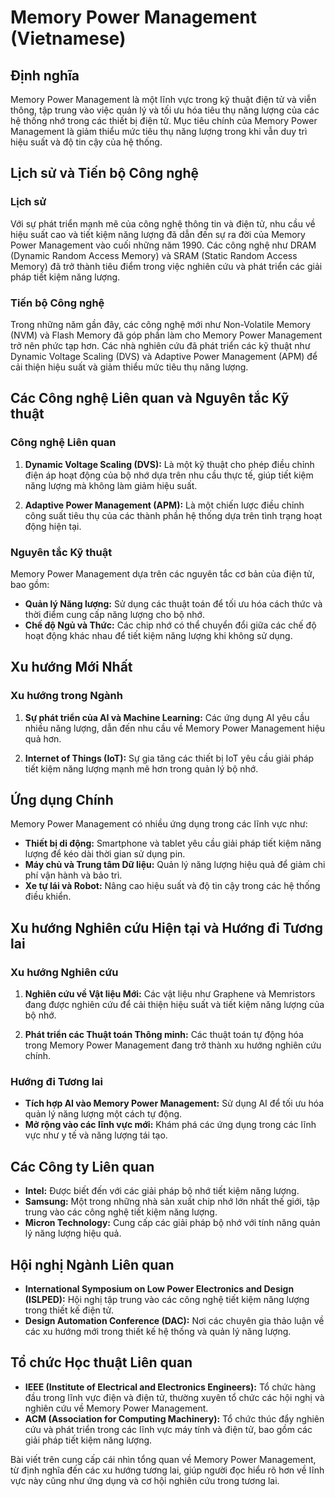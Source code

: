 # Memory Power Management (Vietnamese)

## Định nghĩa

Memory Power Management là một lĩnh vực trong kỹ thuật điện tử và viễn thông, tập trung vào việc quản lý và tối ưu hóa tiêu thụ năng lượng của các hệ thống nhớ trong các thiết bị điện tử. Mục tiêu chính của Memory Power Management là giảm thiểu mức tiêu thụ năng lượng trong khi vẫn duy trì hiệu suất và độ tin cậy của hệ thống.

## Lịch sử và Tiến bộ Công nghệ

### Lịch sử

Với sự phát triển mạnh mẽ của công nghệ thông tin và điện tử, nhu cầu về hiệu suất cao và tiết kiệm năng lượng đã dẫn đến sự ra đời của Memory Power Management vào cuối những năm 1990. Các công nghệ như DRAM (Dynamic Random Access Memory) và SRAM (Static Random Access Memory) đã trở thành tiêu điểm trong việc nghiên cứu và phát triển các giải pháp tiết kiệm năng lượng.

### Tiến bộ Công nghệ

Trong những năm gần đây, các công nghệ mới như Non-Volatile Memory (NVM) và Flash Memory đã góp phần làm cho Memory Power Management trở nên phức tạp hơn. Các nhà nghiên cứu đã phát triển các kỹ thuật như Dynamic Voltage Scaling (DVS) và Adaptive Power Management (APM) để cải thiện hiệu suất và giảm thiểu mức tiêu thụ năng lượng.

## Các Công nghệ Liên quan và Nguyên tắc Kỹ thuật

### Công nghệ Liên quan

1. **Dynamic Voltage Scaling (DVS):** Là một kỹ thuật cho phép điều chỉnh điện áp hoạt động của bộ nhớ dựa trên nhu cầu thực tế, giúp tiết kiệm năng lượng mà không làm giảm hiệu suất.
  
2. **Adaptive Power Management (APM):** Là một chiến lược điều chỉnh công suất tiêu thụ của các thành phần hệ thống dựa trên tình trạng hoạt động hiện tại.

### Nguyên tắc Kỹ thuật

Memory Power Management dựa trên các nguyên tắc cơ bản của điện tử, bao gồm:

- **Quản lý Năng lượng:** Sử dụng các thuật toán để tối ưu hóa cách thức và thời điểm cung cấp năng lượng cho bộ nhớ.
- **Chế độ Ngủ và Thức:** Các chip nhớ có thể chuyển đổi giữa các chế độ hoạt động khác nhau để tiết kiệm năng lượng khi không sử dụng.

## Xu hướng Mới Nhất

### Xu hướng trong Ngành

1. **Sự phát triển của AI và Machine Learning:** Các ứng dụng AI yêu cầu nhiều năng lượng, dẫn đến nhu cầu về Memory Power Management hiệu quả hơn.
  
2. **Internet of Things (IoT):** Sự gia tăng các thiết bị IoT yêu cầu giải pháp tiết kiệm năng lượng mạnh mẽ hơn trong quản lý bộ nhớ.

## Ứng dụng Chính

Memory Power Management có nhiều ứng dụng trong các lĩnh vực như:

- **Thiết bị di động:** Smartphone và tablet yêu cầu giải pháp tiết kiệm năng lượng để kéo dài thời gian sử dụng pin.
- **Máy chủ và Trung tâm Dữ liệu:** Quản lý năng lượng hiệu quả để giảm chi phí vận hành và bảo trì.
- **Xe tự lái và Robot:** Nâng cao hiệu suất và độ tin cậy trong các hệ thống điều khiển.

## Xu hướng Nghiên cứu Hiện tại và Hướng đi Tương lai

### Xu hướng Nghiên cứu

1. **Nghiên cứu về Vật liệu Mới:** Các vật liệu như Graphene và Memristors đang được nghiên cứu để cải thiện hiệu suất và tiết kiệm năng lượng của bộ nhớ.
  
2. **Phát triển các Thuật toán Thông minh:** Các thuật toán tự động hóa trong Memory Power Management đang trở thành xu hướng nghiên cứu chính.

### Hướng đi Tương lai

- **Tích hợp AI vào Memory Power Management:** Sử dụng AI để tối ưu hóa quản lý năng lượng một cách tự động.
- **Mở rộng vào các lĩnh vực mới:** Khám phá các ứng dụng trong các lĩnh vực như y tế và năng lượng tái tạo.

## Các Công ty Liên quan

- **Intel:** Được biết đến với các giải pháp bộ nhớ tiết kiệm năng lượng.
- **Samsung:** Một trong những nhà sản xuất chip nhớ lớn nhất thế giới, tập trung vào các công nghệ tiết kiệm năng lượng.
- **Micron Technology:** Cung cấp các giải pháp bộ nhớ với tính năng quản lý năng lượng hiệu quả.

## Hội nghị Ngành Liên quan

- **International Symposium on Low Power Electronics and Design (ISLPED):** Hội nghị tập trung vào các công nghệ tiết kiệm năng lượng trong thiết kế điện tử.
- **Design Automation Conference (DAC):** Nơi các chuyên gia thảo luận về các xu hướng mới trong thiết kế hệ thống và quản lý năng lượng.

## Tổ chức Học thuật Liên quan

- **IEEE (Institute of Electrical and Electronics Engineers):** Tổ chức hàng đầu trong lĩnh vực điện và điện tử, thường xuyên tổ chức các hội nghị và nghiên cứu về Memory Power Management.
- **ACM (Association for Computing Machinery):** Tổ chức thúc đẩy nghiên cứu và phát triển trong các lĩnh vực máy tính và điện tử, bao gồm các giải pháp tiết kiệm năng lượng.

Bài viết trên cung cấp cái nhìn tổng quan về Memory Power Management, từ định nghĩa đến các xu hướng tương lai, giúp người đọc hiểu rõ hơn về lĩnh vực này cũng như ứng dụng và cơ hội nghiên cứu trong tương lai.